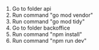 1. Go to folder api
2. Run command "go mod vendor"
3. Run command "go mod tidy"
4. Go to folder backoffice
5. Run command "npm install"
6. Run command "npm run dev"